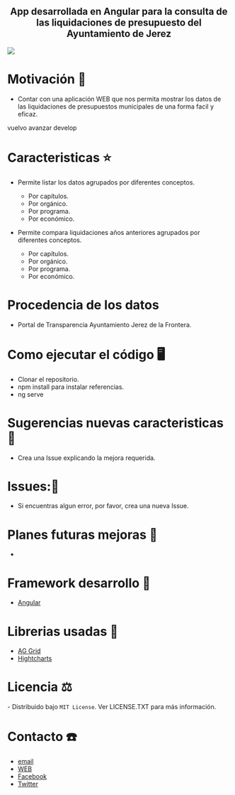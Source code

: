 <h2 style ="text-align: center"> App desarrollada en Angular para la consulta de las liquidaciones de presupuesto del Ayuntamiento de Jerez</h2>
<img style="display: block; margin-left: auto; margin-right: auto;" src='https://res.cloudinary.com/dabrencx7/image/upload/v1683382273/Presupuestos/presupuestos2023_ul6ova.jpg'/>

# Motivación 💪

<ul>
  <li>Contar con una aplicación WEB que nos permita mostrar los datos de las liquidaciones de presupuestos municipales de una forma facil y eficaz.</li>
  </li>
 </ul>

vuelvo avanzar develop
# Caracteristicas ⭐

<ul>
  <li>Permite listar los datos agrupados por diferentes conceptos.</li>
  <ul>
          <li>Por capítulos.</li>
          <li>Por orgánico.</li>
          <li>Por programa.</li>
          <li>Por económico.</li>
      </ul>
    </ul>
<ul>
     <li>Permite compara liquidaciones años anteriores agrupados por diferentes conceptos.</li>
  <ul>
          <li>Por capítulos.</li>
          <li>Por orgánico.</li>
          <li>Por programa.</li>
          <li>Por económico.</li>
      </ul>
    </ul>

# Procedencia de los datos

-   Portal de Transparencia Ayuntamiento Jerez de la Frontera.

# Como ejecutar el código 🖥

-   Clonar el repositorio.
-   npm install para instalar referencias.
-   ng serve

# Sugerencias nuevas caracteristicas💎

-   Crea una Issue explicando la mejora requerida.

# Issues:🐛

-   Si encuentras algun error, por favor, crea una nueva Issue.

# Planes futuras mejoras 📆

-

# Framework desarrollo 🚀

-   [Angular](https://angular.io)

# Librerias usadas 📖

-   <a href= 'https://www.ag-grid.com/' target="_blank"> AG Grid</a>
-   <a href= 'https://www.highcharts.com/' target="_blank"> Hightcharts</a>

# Licencia ⚖

️- Distribuido bajo `MIT License`. Ver LICENSE.TXT para más información.

# Contacto ☎️

-   <a href= 'mailto:info@ocmjerez.org'> email </a>
-   <a href= 'https://w.ocmjerez.org' target="_blank"> WEB</a>
-   <a href= 'https://www.facebook.com/OcmJerez/'> Facebook </a>
-   <a href= 'https://twitter.com/ocmjerez'> Twitter </a>
